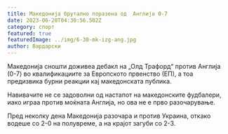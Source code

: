 ```yaml
---
title: Македонија брутално поразена од  Англија 0-7
date: 2023-06-20T04:30:56.502Z
category: спорт
featured: true
featuredImage: ../img/6-30-mk-izg-ang.jpg
author: Вардарски
---
```

<!--StartFragment-->

Македонија сношти доживеа дебакл на „Олд Трафорд“ против Англија (0-7) во квалификациите за Европското првенство (ЕП), а тоа предизвика бурни реакции кај македонската публика.

Навивачите не се задоволни од настапот на македонските фудбалери, иако играа против моќната Англија, но ова не е прво разочарување.

Пред неколку дена Македонија разочара и против Украина, откако водеше со 2-0 на полувреме, а на крајот загуби со 2-3.

<!--EndFragment-->